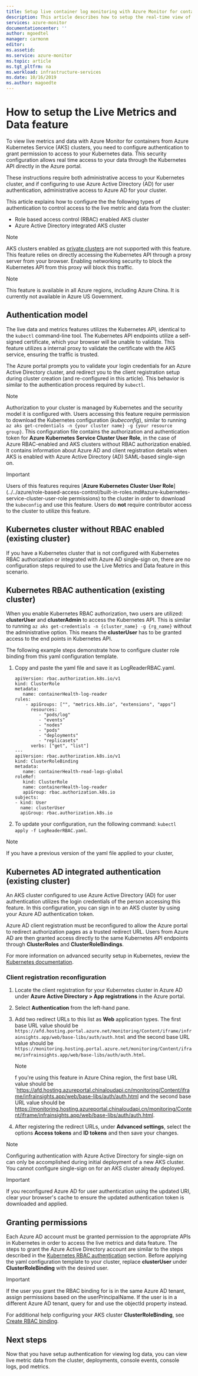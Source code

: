 ```yaml
---
title: Setup live container log monitoring with Azure Monitor for containers | Microsoft Docs
description: This article describes how to setup the real-time view of container logs (stdout/stderr) and events without using kubectl with Azure Monitor for containers.
services: azure-monitor
documentationcenter: ''
author: mgoedtel
manager: carmonm
editor: 
ms.assetid: 
ms.service: azure-monitor
ms.topic: article
ms.tgt_pltfrm: na
ms.workload: infrastructure-services
ms.date: 10/16/2019
ms.author: magoedte
---
```


# How to setup the Live Metrics and Data feature

To view live metrics and data with Azure Monitor for containers from Azure Kubernetes Service (AKS) clusters, you need to configure authentication to grant permission to access to your Kubernetes data. This security configuration allows real time access to your data through the Kubernetes API directly in the Azure portal.  

These instructions require both administrative access to your Kubernetes cluster, and if configuring to use Azure Active Directory (AD) for user authentication, administrative access to Azure AD for your cluster.  

This article explains how to configure the the following types of authentication to control access to the live metric and data from the cluster:

- Role based access control (RBAC) enabled AKS cluster
- Azure Active Directory integrated AKS cluster

>[!NOTE]
>AKS clusters enabled as [private clusters](https://azure.microsoft.com/updates/aks-private-cluster/) are not supported with this feature. This feature relies on directly accessing the Kubernetes API through a proxy server from your browser. Enabling networking security to block the Kubernetes API from this proxy will block this traffic. 

>[!NOTE]
>This feature is available in all Azure regions, including Azure China. It is currently not available in Azure US Government.

## Authentication model

The live data and metrics features utilizes the Kubernetes API, identical to the `kubectl` command-line tool. The Kubernetes API endpoints utilize a self-signed certificate, which your browser will be unable to validate. This feature utilizes a internal proxy to validate the certificate with the AKS service, ensuring the traffic is trusted.

The Azure portal prompts you to validate your login credentials for an Azure Active Directory cluster, and redirect you to the client registration setup during cluster creation (and re-configured in this article). This behavior is similar to the authentication process required by `kubectl`. 

>[!NOTE]
>Authorization to your cluster is managed by Kubernetes and the security model it is configured with. Users accessing this feature require permission to download the Kubernetes configuration (*kubeconfig*), similar to running `az aks get-credentials -n {your cluster name} -g {your resource group}`. This configuration file contains the authorization and authentication token for **Azure Kubernetes Service Cluster User Role**, in the case of Azure RBAC-enabled and AKS clusters without RBAC authorization enabled. It contains information about Azure AD and client registration details when AKS is enabled with Azure Active Directory (AD) SAML-based single-sign on.

>[!IMPORTANT]
>Users of this features requires [**Azure Kubernetes Cluster User Role**](../../azure/role-based-access-control/built-in-roles.md#azure-kubernetes-service-cluster-user-role permissions)  to the cluster in order to download the `kubeconfig` and use this feature. Users do **not** require contributor access to the cluster to utilize this feature. 

## Kubernetes cluster without RBAC enabled (existing cluster)

If you have a Kubernetes cluster that is not configured with Kubernetes RBAC authorization or integrated with Azure AD single-sign on, there are no configuration steps required to use the Live Metrics and Data feature in this scenario.

## Kubernetes RBAC authentication (existing cluster)

When you enable Kubernetes RBAC authorization, two users are utilized: **clusterUser** and **clusterAdmin** to access the Kubernetes API. This is similar to running `az aks get-credentials -n {cluster_name} -g {rg_name}` without the administrative option. This means the **clusterUser** has to be granted access to the end points in Kubernetes API.

The following example steps demonstrate how to configure cluster role binding from this yaml configuration template.

1. Copy and paste the yaml file and save it as LogReaderRBAC.yaml.  

    ```
    apiVersion: rbac.authorization.k8s.io/v1 
    kind: ClusterRole 
    metadata: 
       name: containerHealth-log-reader 
    rules: 
        - apiGroups: ["", "metrics.k8s.io", "extensions", "apps"] 
          resources: 
             - "pods/log" 
             - "events" 
             - "nodes" 
             - "pods" 
             - "deployments" 
             - "replicasets" 
          verbs: ["get", "list"] 
    --- 
    apiVersion: rbac.authorization.k8s.io/v1 
    kind: ClusterRoleBinding 
    metadata: 
       name: containerHealth-read-logs-global 
    roleRef: 
       kind: ClusterRole 
       name: containerHealth-log-reader 
       apiGroup: rbac.authorization.k8s.io 
    subjects: 
    - kind: User 
      name: clusterUser 
      apiGroup: rbac.authorization.k8s.io 
    ```

2. To update your configuration, run the following command: `kubectl apply -f LogReaderRBAC.yaml`.

>[!NOTE] 
> If you have a previous version of the yaml file applied to your cluster, <update using the new code above and then run the command to apply>

## Kubernetes AD integrated authentication (existing cluster)

An AKS cluster configured to use Azure Active Directory (AD) for user authentication utilizes the login credentials of the person accessing this feature. In this configuration, you can sign in to an AKS cluster by using your Azure AD authentication token.

Azure AD client registration must be reconfigured to allow the Azure portal to redirect authorization pages as a trusted redirect URL. Users from Azure AD are then granted access directly to the same Kubernetes API endpoints through **ClusterRoles** and **ClusterRoleBindings**. 

For more information on advanced security setup in Kubernetes, review the [Kubernetes documentation](https://kubernetes.io/docs/reference/access-authn-authz/rbac/). 

### Client registration reconfiguration

1. Locate the client registration for your Kubernetes cluster in Azure AD under **Azure Active Directory > App registrations** in the Azure portal.

2. Select **Authentication** from the left-hand pane. 

3. Add two redirect URLs to this list as **Web** application types. The first base URL value should be `https://afd.hosting.portal.azure.net/monitoring/Content/iframe/infrainsights.app/web/base-libs/auth/auth.html` and the second base URL value should be `https://monitoring.hosting.portal.azure.net/monitoring/Content/iframe/infrainsights.app/web/base-libs/auth/auth.html`.

    >[!NOTE]
    >f you're using this feature in Azure China region, the first base URL value should be `https://afd.hosting.azureportal.chinaloudapi.cn/monitoring/Content/iframe/infrainsights.app/web/base-libs/auth/auth.html and the second base URL value should be https://monitoring.hosting.azureportal.chinaloudapi.cn/monitoring/Content/iframe/infrainsights.app/web/base-libs/auth/auth.html. 
    
4. After registering the redirect URLs, under **Advanced settings**, select the options **Access tokens** and **ID tokens** and then save your changes.

>[!NOTE]
>Configuring authentication with Azure Active Directory for single-sign on can only be accomplished during initial deployment of a new AKS cluster. You cannot configure single-sign on for an AKS cluster already deployed.
  
>[!IMPORTANT]
>If you reconfigured Azure AD for user authentication using the updated URI, clear your browser's cache to ensure the updated authentication token is downloaded and applied.

## Granting permissions

Each Azure AD account must be granted permission to the appropriate APIs in Kubernetes in order to access the live metrics and data feature. The steps to grant the Azure Active Directory account are similar to the steps described in the [Kubernetes RBAC authentication](#kubernetes-rbac-authentication) section. Before applying the yaml configuration template to your cluster, replace **clusterUser** under **ClusterRoleBinding** with the desired user. 

>[!IMPORTANT]
>If the user you grant the RBAC binding for is in the same Azure AD tenant, assign permissions based on the userPrincipalName. If the user is in a different Azure AD tenant, query for and use the objectId property instead.

For additional help configuring your AKS cluster **ClusterRoleBinding**, see [Create RBAC binding](../../aks/azure-ad-integration-cli.md#create-rbac-binding).

## Next steps

Now that you have setup authentication for viewing log data, you can view live metric data from the cluster, deployments, console events, console logs, pod metrics.